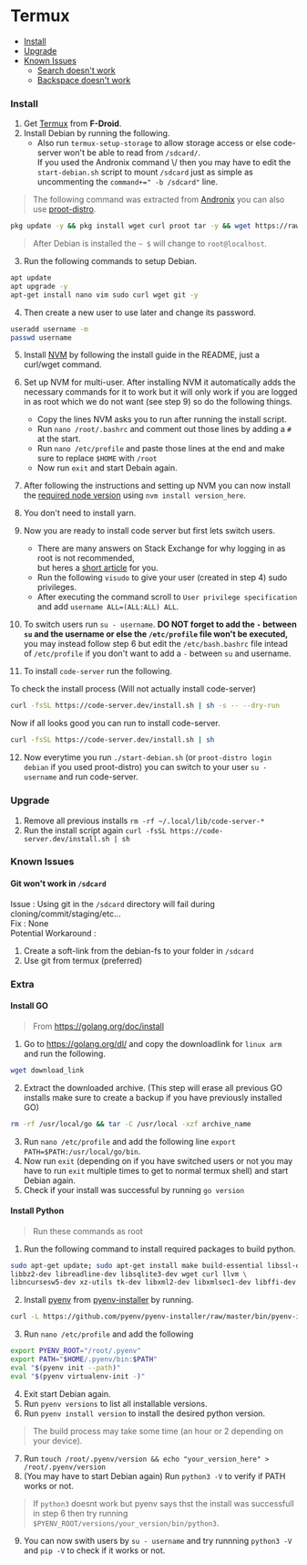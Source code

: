 <!-- START doctoc generated TOC please keep comment here to allow auto update -->
<!-- DON'T EDIT THIS SECTION, INSTEAD RE-RUN doctoc TO UPDATE -->
# Termux

- [Install](#install)
- [Upgrade](#upgrade)
- [Known Issues](#known-issues)
  - [Search doesn't work](#search-doesnt-work)
  - [Backspace doesn't work](#backspace-doesnt-work)

<!-- END doctoc generated TOC please keep comment here to allow auto update -->

### Install

1. Get [Termux](https://f-droid.org/en/packages/com.termux/) from **F-Droid**.
2. Install Debian by running the following.
    - Also run `termux-setup-storage` to allow storage access or else code-server won't be able to read from `/sdcard/`.\
    If you used the Andronix command \\/ then you may have to edit the `start-debian.sh` script to mount `/sdcard` just as simple as uncommenting the `command+=" -b /sdcard"` line.
> The following command was extracted from [Andronix](https://andronix.app/) you can also use [proot-distro](https://github.com/termux/proot-distro).
```bash
pkg update -y && pkg install wget curl proot tar -y && wget https://raw.githubusercontent.com/AndronixApp/AndronixOrigin/master/Installer/Debian/debian.sh -O debian.sh && chmod +x debian.sh && bash debian.sh
```
> After Debian is installed the `~ $` will change to `root@localhost`.
3. Run the following commands to setup Debian.
```bash
apt update
apt upgrade -y
apt-get install nano vim sudo curl wget git -y
```
4. Then create a new user to use later and change its password.
```bash
useradd username -m
passwd username
```
5. Install [NVM](https://github.com/nvm-sh/nvm) by following the install guide in the README, just a curl/wget command.
6. Set up NVM for multi-user. After installing NVM it automatically adds the necessary commands for it to work but it will only work if you are logged in as root which we do not want (see step 9) so do the following things.
    - Copy the lines NVM asks you to run after running the install script.
    - Run `nano /root/.bashrc` and comment out those lines by adding a `#` at the start.
    - Run `nano /etc/profile` and paste those lines at the end and make sure to replace `$HOME` with `/root`
    - Now run `exit` and start Debain again.

7. After following the instructions and setting up NVM you can now install the [required node version](https://coder.com/docs/code-server/latest/npm#nodejs-version) using `nvm install version_here`.
8. You don't need to install yarn.
9. Now you are ready to install code server but first lets switch users.
    - There are many answers on Stack Exchange for why logging in as root is not recommended,\
    but heres a [short article](https://www.howtogeek.com/124950/htg-explains-why-you-shouldnt-log-into-your-linux-system-as-root/) for you.
    - Run the following `visudo` to give your user (created in step 4) sudo privileges.
    - After executing the command scroll to `User privilege specification` and add `username ALL=(ALL:ALL) ALL`.
10. To switch users run `su - username`. **DO NOT forget to add the `-` between `su` and the username or else the `/etc/profile` file won't be executed,** you may instead follow step 6 but edit the `/etc/bash.bashrc` file intead of `/etc/profile` if you don't want to add a `-` between `su` and username.

11. To install `code-server` run the following.

To check the install process (Will not actually install code-server)
```bash
curl -fsSL https://code-server.dev/install.sh | sh -s -- --dry-run
```
Now if all looks good you can run to install code-server.
```bash
curl -fsSL https://code-server.dev/install.sh | sh
```
12. Now everytime you run `./start-debian.sh` (or `proot-distro login debian` if you used proot-distro) you can switch to your user `su - username` and run code-server.

### Upgrade

1. Remove all previous installs `rm -rf ~/.local/lib/code-server-*`
2. Run the install script again `curl -fsSL https://code-server.dev/install.sh | sh`

### Known Issues

#### Git won't work in `/sdcard`

Issue : Using git in the `/sdcard` directory will fail during cloning/commit/staging/etc...\
Fix : None\
Potential Workaround : 
1. Create a soft-link from the debian-fs to your folder in `/sdcard`
2. Use git from termux (preferred)

### Extra

#### Install GO

> From https://golang.org/doc/install

1. Go to https://golang.org/dl/ and copy the downloadlink for `linux arm` and run the following.
```bash
wget download_link
```
2. Extract the downloaded archive. (This step will erase all previous GO installs make sure to create a backup if you have previously installed GO)
```bash
rm -rf /usr/local/go && tar -C /usr/local -xzf archive_name
```
3. Run `nano /etc/profile` and add the following line `export PATH=$PATH:/usr/local/go/bin`.
4. Now run `exit` (depending on if you have switched users or not you may have to run `exit` multiple times to get to normal termux shell) and start Debian again.
5. Check if your install was successful by running `go version`

#### Install Python

> Run these commands as root

1. Run the following command to install required packages to build python.
```bash
sudo apt-get update; sudo apt-get install make build-essential libssl-dev zlib1g-dev \
libbz2-dev libreadline-dev libsqlite3-dev wget curl llvm \
libncursesw5-dev xz-utils tk-dev libxml2-dev libxmlsec1-dev libffi-dev liblzma-dev
```
2. Install [pyenv](https://github.com/pyenv/pyenv/) from [pyenv-installer](https://github.com/pyenv/pyenv-installer) by running.
```bash
curl -L https://github.com/pyenv/pyenv-installer/raw/master/bin/pyenv-installer | bash
```
3. Run `nano /etc/profile` and add the following
```bash
export PYENV_ROOT="/root/.pyenv"
export PATH="$HOME/.pyenv/bin:$PATH"
eval "$(pyenv init --path)"
eval "$(pyenv virtualenv-init -)"
```
4. Exit start Debian again.
5. Run `pyenv versions` to list all installable versions.
6. Run `pyenv install version` to install the desired python version.
> The build process may take some time (an hour or 2 depending on your device).
7. Run `touch /root/.pyenv/version && echo "your_version_here" > /root/.pyenv/version`
8. (You may have to start Debian again) Run `python3 -V` to verify if PATH works or not.
> If `python3` doesnt work but pyenv says thst the install was successfull in step 6 then try running `$PYENV_ROOT/versions/your_version/bin/python3`.
9. You can now swith users by `su - username` and try runnning `python3 -V` and `pip -V` to check if it works or not.
